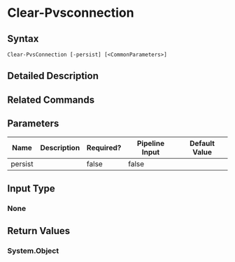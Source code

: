 ﻿
# Clear-Pvsconnection

## Syntax

```
Clear-PvsConnection [-persist] [<CommonParameters>]
```

## Detailed Description

## Related Commands

## Parameters
| Name   | Description | Required? | Pipeline Input | Default Value |
| --- | --- | --- | --- | --- |
| persist |  | false | false |  |

## Input Type

### None

## Return Values

### System.Object

